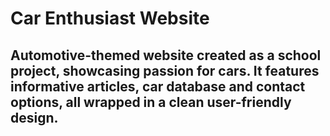 # Car Enthusiast Website
## Automotive-themed website created as a school project, showcasing passion for cars. It features informative articles, car database and contact options, all wrapped in a clean user-friendly design.
